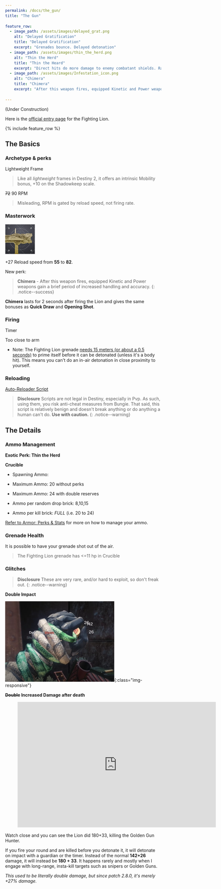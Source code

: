 ```yaml
---
permalink: /docs/the_gun/
title: "The Gun"

feature_row:
  - image_path: /assets/images/delayed_grat.png
    alt: "Delayed Gratification"
    title: "Delayed Gratification"
    excerpt: "Grenades bounce. Delayed detonation"
  - image_path: /assets/images/thin_the_herd.png
    alt: "Thin the Herd"
    title: "Thin the Heard"
    excerpt: "Direct hits do more damage to enemy combatant shields. Rapid kills against grenade-damaged enemies refill the magazine. Kills always drop Primary ammo."
  - image_path: /assets/images/Infestation_icon.png
    alt: "Chimera"
    title: "Chimera"
    excerpt: "After this weapon fires, equipped Kinetic and Power weapons gain a brief period of increased handling and accuracy."

---
```


(Under Construction)

Here is the [official entry page](https://www.bungie.net/en/Explore/Detail/Item/3549153978) for the Fighting Lion.

{% include feature_row %}

## The Basics
### Archetype & perks

Lightweight Frame
> Like all _lightweight_ frames in Destiny 2, it offers an intrinsic Mobility bonus, +10 on the Shadowkeep scale.

~~72~~ 90 RPM
> Misleading, RPM is gated by reload speed, not firing rate.

### Masterwork

![Masterwork](/assets/images/catalyst.jpg)

+27 Reload speed from **55** to **82**.

New perk:
> **Chimera** - After this weapon fires, equipped Kinetic and Power weapons gain a brief period of increased handling and accuracy.
{: .notice--success}

**Chimera** lasts for 2 seconds after firing the Lion and gives the same bonuses as **Quick Draw** and **Opening Shot**.

### Firing

Timer

Too close to arm
   * Note: The Fighting Lion grenade [needs 15 meters (or about a 0.5 seconds)](https://i.imgur.com/R2S0XfD.jpg) to prime itself before it can be detonated (unless it's a body hit). This means you can't do an in-air detonation in close proximity to yourself.

### Reloading

[Auto-Reloader Script](https://www.reddit.com/r/FightingLion/comments/fgl9sm/autolion_v25_weapon_toggle/)

> **Disclosure** Scripts are not legal in Destiny, especially in Pvp. As such, using them, you risk anti-cheat measures from Bungie. That said, this script is relatively benign and doesn't break anything or do anything a human can't do. **Use with caution.**
{: .notice--warning}

## The Details
### Ammo Management

**Exotic Perk: Thin the Herd**

**Crucible**

- Spawning Ammo:  
- Maximum Ammo: 20 without perks
- Maximum Ammo: 24 with double reserves

- Ammo per random drop brick: 8,10,15
- Ammo per kill brick: _FULL_ (i.e. 20 to 24)

[Refer to Armor: Perks & Stats](/docs/armor/#perks-to-take/) for more on how to manage your ammo.

### Grenade Health

It is possible to have your grenade shot out of the air.

> The Fighting Lion grenade has <=11 hp in Crucible

### Glitches

> **Disclosure** These are very rare, and/or hard to exploit, so don't freak out.
{: .notice--warning}

**Double Impact**

![Double Impact Glitch](/assets/images/glitch_double_impact.png){:class="img-responsive"}

**~~Double~~ Increased Damage after death**

<figure class="video_container">
  <iframe src='https://gfycat.com/ifr/freshartisticeyra' frameborder='0' scrolling='no' allowfullscreen width='640' height='404'></iframe>
</figure>
Watch close and you can see the Lion did 180+33, killing the Golden Gun Hunter.

If you fire your round and are killed before you detonate it, it will detonate on impact with a guardian or the timer. Instead of the normal **142+26** damage, it will instead be **180 + 33**. It happens rarely and mostly when I engage with long-range, insta-kill targets such as snipers or Golden Guns.

_This used to be literally double damage, but since patch 2.8.0, it's merely +27% damage._

